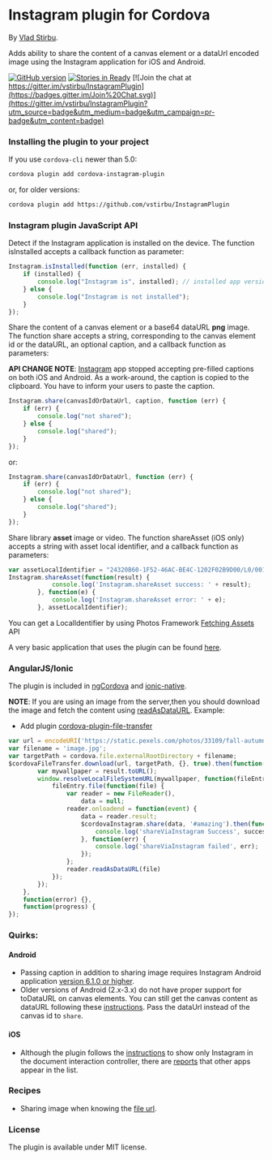 # Instagram plugin for Cordova

By [Vlad Stirbu](https://github.com/vstirbu).

Adds ability to share the content of a canvas element or a dataUrl encoded image using the Instagram application for iOS and Android.

[![GitHub version](https://badge.fury.io/gh/vstirbu%2FInstagramPlugin.png)](http://badge.fury.io/gh/vstirbu%2FInstagramPlugin) [![Stories in Ready](https://badge.waffle.io/vstirbu/instagramplugin.png?label=ready)](https://waffle.io/vstirbu/instagramplugin)
[![Join the chat at https://gitter.im/vstirbu/InstagramPlugin](https://badges.gitter.im/Join%20Chat.svg)](https://gitter.im/vstirbu/InstagramPlugin?utm_source=badge&utm_medium=badge&utm_campaign=pr-badge&utm_content=badge)

### Installing the plugin to your project

If you use `cordova-cli` newer than 5.0:

```bash
cordova plugin add cordova-instagram-plugin
```

or, for older versions:

```bash
cordova plugin add https://github.com/vstirbu/InstagramPlugin
```

### Instagram plugin JavaScript API

Detect if the Instagram application is installed on the device. The function isInstalled accepts a callback function as parameter:

```javascript
Instagram.isInstalled(function (err, installed) {
    if (installed) {
        console.log("Instagram is", installed); // installed app version on Android
    } else {
        console.log("Instagram is not installed");
    }
});
```

Share the content of a canvas element or a base64 dataURL __png__ image. The function share accepts a string, corresponding to the canvas element id or the dataURL, an optional caption, and a callback function as parameters:

__API CHANGE NOTE__: [Instagram](http://developers.instagram.com/post/125972775561/removing-pre-filled-captions-from-mobile-sharing) app stopped accepting pre-filled captions on both iOS and Android. As a work-around, the caption is copied to the clipboard. You have to inform your users to paste the caption.

```javascript
Instagram.share(canvasIdOrDataUrl, caption, function (err) {
    if (err) {
        console.log("not shared");
    } else {
        console.log("shared");
    }
});
```

or:

```javascript
Instagram.share(canvasIdOrDataUrl, function (err) {
    if (err) {
        console.log("not shared");
    } else {
        console.log("shared");
    }
});
```

Share library __asset__ image or video. The function shareAsset (iOS only) accepts a string with asset local identifier, and a callback function as parameters:
```javascript
var assetLocalIdentifier = "24320B60-1F52-46AC-BE4C-1202F02B9D00/L0/001";
Instagram.shareAsset(function(result) {
            console.log('Instagram.shareAsset success: ' + result);
        }, function(e) {
            console.log('Instagram.shareAsset error: ' + e);
        }, assetLocalIdentifier);
```
You can get a LocalIdentifier by using Photos Framework [Fetching Assets](https://developer.apple.com/library/ios/documentation/Photos/Reference/PHAsset_Class/#//apple_ref/doc/uid/TP40014383-CH1-SW2) API

A very basic application that uses the plugin can be found [here](https://github.com/vstirbu/instagramplugin-example).

### AngularJS/Ionic

The plugin is included in [ngCordova](http://ngcordova.com/docs/plugins/instagram/) and [ionic-native](https://github.com/driftyco/ionic-native).

__NOTE__: If you are using an image from the server,then you should download the image and fetch  the content using   [readAsDataURL](https://developer.mozilla.org/en-US/docs/Web/API/FileReader/readAsDataURL).
Example:
* Add plugin [cordova-plugin-file-transfer](https://cordova.apache.org/docs/en/latest/reference/cordova-plugin-file-transfer)
```Javascript code
var url = encodeURI('https://static.pexels.com/photos/33109/fall-autumn-red-season.jpg');
var filename = 'image.jpg';
var targetPath = cordova.file.externalRootDirectory + filename;
$cordovaFileTransfer.download(url, targetPath, {}, true).then(function(result) {
        var mywallpaper = result.toURL();
        window.resolveLocalFileSystemURL(mywallpaper, function(fileEntry) {
            fileEntry.file(function(file) {
                var reader = new FileReader(),
                    data = null;
                reader.onloadend = function(event) {
                    data = reader.result;
                    $cordovaInstagram.share(data, '#amazing').then(function(success) {
                        console.log('shareViaInstagram Success', success);
                    }, function(err) {
                        console.log('shareViaInstagram failed', err);
                    });
                };
                reader.readAsDataURL(file)
            });
        });
    },
    function(error) {},
    function(progress) {
});
```

### Quirks:

#### Android

* Passing caption in addition to sharing image requires Instagram Android application [version 6.1.0 or higher](http://instagram.com/developer/mobile-sharing/android-intents/#).
* Older versions of Android (2.x-3.x) do not have proper support for toDataURL on canvas elements. You can still get the canvas content as dataURL following these [instructions](http://jbkflex.wordpress.com/2012/12/21/html5-canvas-todataurl-support-for-android-devices-working-phonegap-2-2-0-plugin/). Pass the dataUrl instead of the canvas id to ```share```.

#### iOS

* Although the plugin follows the [instructions](http://instagram.com/developer/iphone-hooks/) to show only Instagram in the document interaction controller, there are [reports](https://github.com/vstirbu/InstagramPlugin/issues/23) that other apps appear in the list.

### Recipes

* Sharing image when knowing the [file url](https://github.com/vstirbu/InstagramPlugin/issues/29).

### License

The plugin is available under MIT license.
